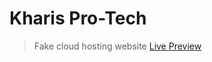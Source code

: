 # Kharis Pro-Tech

> Fake cloud hosting website [Live Preview](https://zen-carson-c10c9f.netlify.app)
